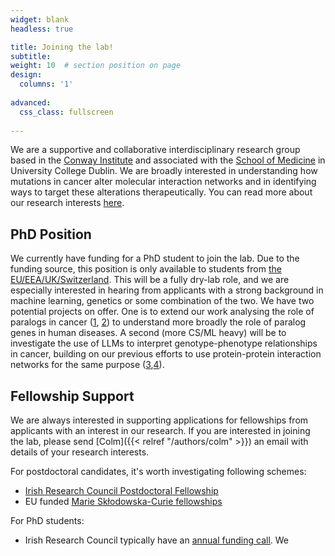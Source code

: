 ```yaml
---
widget: blank
headless: true

title: Joining the lab!
subtitle:
weight: 10  # section position on page
design:
  columns: '1'
  
advanced:
  css_class: fullscreen
  
---
```


We are a supportive and collaborative interdisciplinary research group based in the [Conway Institute](https://www.ucd.ie/conway/) and associated with the [School of Medicine](https://www.ucd.ie/medicine/) in University College Dublin. We are broadly interested in understanding how mutations in cancer alter molecular interaction networks and in identifying ways to target these alterations therapeutically. You can read more about our research interests [here](https://cancerdata.ucd.ie/research/). 

## PhD Position

We currently have funding for a PhD student to join the lab. Due to the funding source, this position is only available to students from [the EU/EEA/UK/Switzerland](https://www.ucd.ie/students/fees/eufeeassessment/). This will be a fully dry-lab role, and we are especially interested in hearing from applicants with a strong background in machine learning, genetics or some combination of the two. We have two potential projects on offer. One is to extend our work analysing the role of paralogs in cancer ([1](https://www.embopress.org/doi/full/10.15252/msb.202311987), [2](https://journals.plos.org/plosgenetics/article?id=10.1371/journal.pgen.1008466)) to understand more broadly the role of paralog genes in human diseases. A second (more CS/ML heavy) will be to investigate the use of LLMs to interpret genotype-phenotype relationships in cancer, building on our previous efforts to use protein-protein interaction networks for the same purpose ([3](https://elifesciences.org/articles/58925),[4](https://www.ncbi.nlm.nih.gov/pmc/articles/PMC5531859/)).


## Fellowship Support

We are always interested in supporting applications for fellowships from applicants with an interest in our research. If you are interested in joining the lab, please send [Colm]({{< relref "/authors/colm" >}}) an email with details of your research interests.

For postdoctoral candidates, it's worth investigating following schemes:
- [Irish Research Council Postdoctoral Fellowship](https://research.ie/funding-category/postdoctoral/)
- EU funded [Marie Skłodowska-Curie fellowships](https://marie-sklodowska-curie-actions.ec.europa.eu/actions/postdoctoral-fellowships)

For PhD students:
- Irish Research Council typically have an [annual funding call](https://research.ie/funding-category/postgraduate/). We
 


